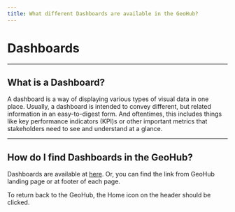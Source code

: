 ```yaml
---
title: What different Dashboards are available in the GeoHub?
---
```


# Dashboards

---

## What is a Dashboard?

A dashboard is a way of displaying various types of visual data in one place. Usually, a dashboard is intended to convey different, but related information in an easy-to-digest form. And oftentimes, this includes things like key performance indicators (KPI)s or other important metrics that stakeholders need to see and understand at a glance.

---

## How do I find Dashboards in the GeoHub?

Dashboards are available at [here](https://geohub.data.undp.org/dashboards). Or, you can find the link from GeoHub landing page or at footer of each page.

To return back to the GeoHub, the Home icon on the header should be clicked.
